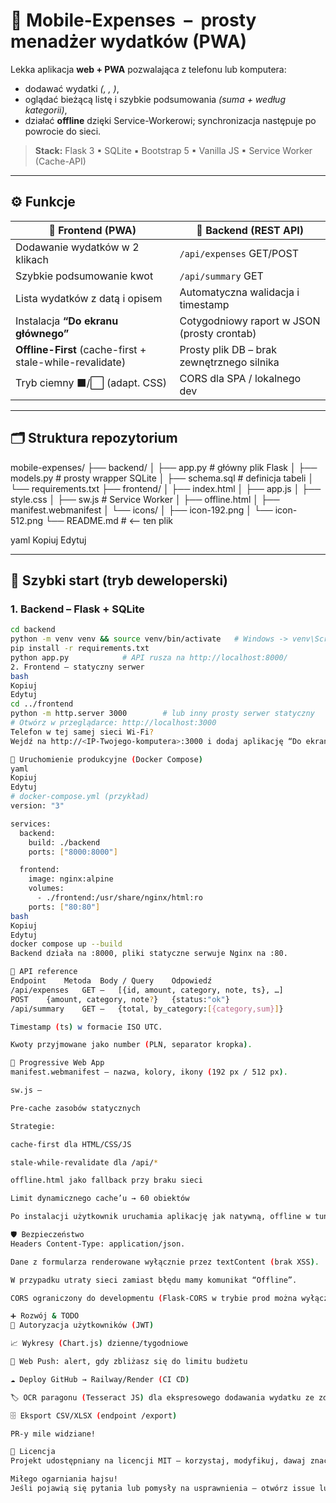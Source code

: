 # 📒 Mobile-Expenses &nbsp;–&nbsp; prosty menadżer wydatków (PWA)

Lekka aplikacja **web + PWA** pozwalająca z telefonu lub komputera:

* dodawać wydatki _(<kwota>, <kategoria>, <opis>)_,
* oglądać bieżącą listę i szybkie podsumowania _(suma + według kategorii)_,
* działać **offline** dzięki Service-Workerowi; synchronizacja następuje po powrocie do sieci.

> **Stack:** Flask 3&nbsp;▪ SQLite ▪ Bootstrap 5 ▪ Vanilla JS ▪ Service Worker (Cache-API)

---

## ⚙️ Funkcje

| 📱 Frontend (PWA)          | 🔧 Backend (REST API)          |
|----------------------------|--------------------------------|
| Dodawanie wydatków w 2 klikach | `/api/expenses` GET/POST |
| Szybkie podsumowanie kwot   | `/api/summary` GET           |
| Lista wydatków z datą i opisem | Automatyczna walidacja i timestamp |
| Instalacja **“Do ekranu głównego”** | Cotygodniowy raport w JSON (prosty crontab) |
| **Offline-First** (cache-first + stale-while-revalidate) | Prosty plik DB – brak zewnętrznego silnika |
| Tryb ciemny ⬛/⬜ (adapt. CSS) | CORS dla SPA / lokalnego dev |

---

## 🗂️ Struktura repozytorium

mobile-expenses/
├── backend/
│ ├── app.py # główny plik Flask
│ ├── models.py # prosty wrapper SQLite
│ ├── schema.sql # definicja tabeli
│ └── requirements.txt
├── frontend/
│ ├── index.html
│ ├── app.js
│ ├── style.css
│ ├── sw.js # Service Worker
│ ├── offline.html
│ ├── manifest.webmanifest
│ └── icons/
│ ├── icon-192.png
│ └── icon-512.png
└── README.md # <— ten plik

yaml
Kopiuj
Edytuj

---

## 🚀 Szybki start (tryb deweloperski)

### 1. Backend – Flask + SQLite

```bash
cd backend
python -m venv venv && source venv/bin/activate   # Windows -> venv\Scripts\activate
pip install -r requirements.txt
python app.py            # API rusza na http://localhost:8000/
2. Frontend – statyczny serwer
bash
Kopiuj
Edytuj
cd ../frontend
python -m http.server 3000        # lub inny prosty serwer statyczny
# Otwórz w przeglądarce: http://localhost:3000
Telefon w tej samej sieci Wi-Fi?
Wejdź na http://<IP-Twojego-komputera>:3000 i dodaj aplikację “Do ekranu głównego”.

🐳 Uruchomienie produkcyjne (Docker Compose)
yaml
Kopiuj
Edytuj
# docker-compose.yml (przykład)
version: "3"

services:
  backend:
    build: ./backend
    ports: ["8000:8000"]

  frontend:
    image: nginx:alpine
    volumes:
      - ./frontend:/usr/share/nginx/html:ro
    ports: ["80:80"]
bash
Kopiuj
Edytuj
docker compose up --build
Backend działa na :8000, pliki statyczne serwuje Nginx na :80.

🔌 API reference
Endpoint	Metoda	Body / Query	Odpowiedź
/api/expenses	GET	–	[{id, amount, category, note, ts}, …]
POST	{amount, category, note?}	{status:"ok"}
/api/summary	GET	–	{total, by_category:[{category,sum}]}

Timestamp (ts) w formacie ISO UTC.

Kwoty przyjmowane jako number (PLN, separator kropka).

📲 Progressive Web App
manifest.webmanifest – nazwa, kolory, ikony (192 px / 512 px).

sw.js –

Pre-cache zasobów statycznych

Strategie:

cache-first dla HTML/CSS/JS

stale-while-revalidate dla /api/*

offline.html jako fallback przy braku sieci

Limit dynamicznego cache’u → 60 obiektów

Po instalacji użytkownik uruchamia aplikację jak natywną, offline w tunelach 🚇 też zadziała.

🛡️ Bezpieczeństwo
Headers Content-Type: application/json.

Dane z formularza renderowane wyłącznie przez textContent (brak XSS).

W przypadku utraty sieci zamiast błędu mamy komunikat “Offline”.

CORS ograniczony do developmentu (Flask-CORS w trybie prod można wyłączyć).

➕ Rozwój & TODO
👤 Autoryzacja użytkowników (JWT)

📈 Wykresy (Chart.js) dzienne/tygodniowe

📨 Web Push: alert, gdy zbliżasz się do limitu budżetu

☁️ Deploy GitHub → Railway/Render (CI CD)

🏷️ OCR paragonu (Tesseract JS) dla ekspresowego dodawania wydatku ze zdjęcia

🗄️ Eksport CSV/XLSX (endpoint /export)

PR-y mile widziane!

📝 Licencja
Projekt udostępniany na licencji MIT – korzystaj, modyfikuj, dawaj znać o problemach.

Miłego ogarniania hajsu!
Jeśli pojawią się pytania lub pomysły na usprawnienia – otwórz issue lub skontaktuj się bezpośrednio.
